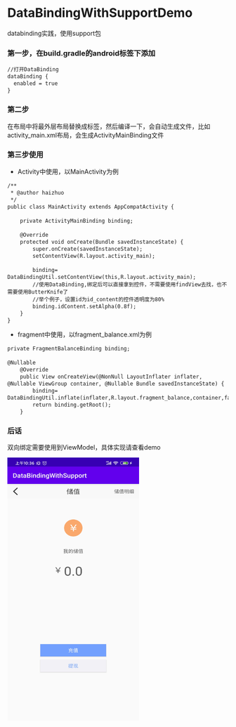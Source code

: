 # DataBindingWithSupportDemo
 databinding实践，使用support包

### 第一步，在build.gradle的android标签下添加
```
//打开DataBinding
dataBinding {
  enabled = true
}
```

### 第二步
在布局中将最外层布局替换成<layout>标签，然后编译一下，会自动生成文件，比如activity_main.xml布局，会生成ActivityMainBinding文件

 
### 第三步使用
- Activity中使用，以MainActivity为例

```
/**
 * @author haizhuo
 */
public class MainActivity extends AppCompatActivity {

    private ActivityMainBinding binding;

    @Override
    protected void onCreate(Bundle savedInstanceState) {
        super.onCreate(savedInstanceState);
        setContentView(R.layout.activity_main);

        binding= DataBindingUtil.setContentView(this,R.layout.activity_main);
        //使用DataBinding,绑定后可以直接拿到控件，不需要使用findView去找，也不需要使用ButterKnife了
        //举个例子，设置id为id_content的控件透明度为80%
        binding.idContent.setAlpha(0.8f);
    }
}

```

- fragment中使用，以fragment_balance.xml为例
```
private FragmentBalanceBinding binding;

@Nullable
    @Override
    public View onCreateView(@NonNull LayoutInflater inflater, @Nullable ViewGroup container, @Nullable Bundle savedInstanceState) {
        binding= DataBindingUtil.inflate(inflater,R.layout.fragment_balance,container,false);
        return binding.getRoot();
    }

```

### 后话
双向绑定需要使用到ViewModel，具体实现请查看demo

<img src="screenshots/databindingwithsupport.jpg" width = "300" height = "600" alt="储值" />

